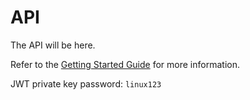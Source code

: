 # API

The API will be here.

Refer to the [Getting Started Guide](https://api-platform.com/docs/distribution) for more information.


JWT private key password: `linux123`